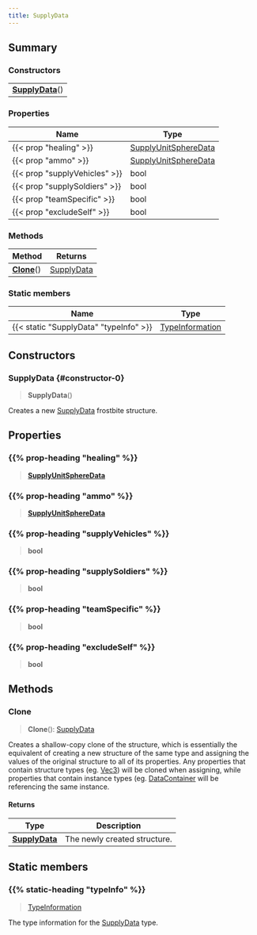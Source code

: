 ```yaml
---
title: SupplyData
---
```



## Summary
### Constructors
| |
| ----------- |
| **[SupplyData](#constructor-0)**() |

### Properties
| Name | Type |
| ---- | ---- |
| {{< prop "healing" >}} | [SupplyUnitSphereData](/vext/ref/fb/supplyunitspheredata) |
| {{< prop "ammo" >}} | [SupplyUnitSphereData](/vext/ref/fb/supplyunitspheredata) |
| {{< prop "supplyVehicles" >}} | bool |
| {{< prop "supplySoldiers" >}} | bool |
| {{< prop "teamSpecific" >}} | bool |
| {{< prop "excludeSelf" >}} | bool |

### Methods
| Method | Returns |
| ------ | ---- |
| **[Clone](#clone)**() | [SupplyData](/vext/ref/fb/supplydata) |

### Static members
| Name | Type |
| ---- | ---- |
| {{< static "SupplyData" "typeInfo" >}} | [TypeInformation](/vext/ref/shared/class/typeinformation) |

## Constructors
### SupplyData {#constructor-0}
> **SupplyData**()

Creates a new [SupplyData](/vext/ref/fb/supplydata) frostbite structure.

## Properties
### {{% prop-heading "healing" %}}
> **[SupplyUnitSphereData](/vext/ref/fb/supplyunitspheredata)**

### {{% prop-heading "ammo" %}}
> **[SupplyUnitSphereData](/vext/ref/fb/supplyunitspheredata)**

### {{% prop-heading "supplyVehicles" %}}
> **bool**

### {{% prop-heading "supplySoldiers" %}}
> **bool**

### {{% prop-heading "teamSpecific" %}}
> **bool**

### {{% prop-heading "excludeSelf" %}}
> **bool**

## Methods
### Clone
> **Clone**(): [SupplyData](/vext/ref/fb/supplydata)

Creates a shallow-copy clone of the structure, which is essentially the equivalent of creating a new structure of the same type and assigning the values of the original structure to all of its properties. Any properties that contain structure types (eg. [Vec3](/vext/ref/shared/class/vec3)) will be cloned when assigning, while properties that contain instance types (eg. [DataContainer](/vext/ref/shared/class/datacontainer) will be referencing the same instance.

#### Returns
| Type | Description |
| ---- | ----------- |
| **[SupplyData](/vext/ref/fb/supplydata)** | The newly created structure. |

## Static members
### {{% static-heading "typeInfo" %}}
> [TypeInformation](/vext/ref/shared/class/typeinformation)

The type information for the [SupplyData](/vext/ref/fb/supplydata) type.

